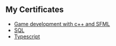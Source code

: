 ## My Certificates

- [Game development with c++ and SFML](https://www.udemy.com/certificate/UC-0b4e829e-0353-45af-9367-2baeea5409d6/)
- [SQL](https://www.udemy.com/certificate/UC-a44fd4dd-11f7-4168-86b2-a034ff82573a/)
- [Typescript](https://www.udemy.com/certificate/UC-a2c14bb6-ca52-4566-80aa-6b652123639f/)
